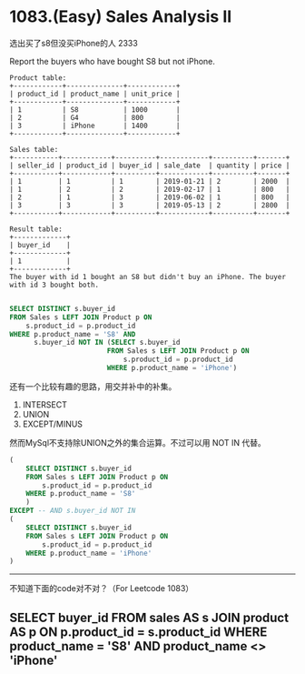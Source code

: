 # 1083.(Easy) Sales Analysis II

选出买了s8但没买iPhone的人 2333 

Report the buyers who have bought S8 but not iPhone. 

```
Product table:
+------------+--------------+------------+
| product_id | product_name | unit_price |
+------------+--------------+------------+
| 1          | S8           | 1000       |
| 2          | G4           | 800        |
| 3          | iPhone       | 1400       |
+------------+--------------+------------+

Sales table:
+-----------+------------+----------+------------+----------+-------+
| seller_id | product_id | buyer_id | sale_date  | quantity | price |
+-----------+------------+----------+------------+----------+-------+
| 1         | 1          | 1        | 2019-01-21 | 2        | 2000  |
| 1         | 2          | 2        | 2019-02-17 | 1        | 800   |
| 2         | 1          | 3        | 2019-06-02 | 1        | 800   |
| 3         | 3          | 3        | 2019-05-13 | 2        | 2800  |
+-----------+------------+----------+------------+----------+-------+

Result table:
+-------------+
| buyer_id    |
+-------------+
| 1           |
+-------------+
The buyer with id 1 bought an S8 but didn't buy an iPhone. The buyer with id 3 bought both.
```


```sql

SELECT DISTINCT s.buyer_id
FROM Sales s LEFT JOIN Product p ON
    s.product_id = p.product_id
WHERE p.product_name = 'S8' AND 
      s.buyer_id NOT IN (SELECT s.buyer_id
                        FROM Sales s LEFT JOIN Product p ON
                            s.product_id = p.product_id
                        WHERE p.product_name = 'iPhone')
```



还有一个比较有趣的思路，用交并补中的补集。
1. INTERSECT
2. UNION
3. EXCEPT/MINUS

然而MySql不支持除UNION之外的集合运算。不过可以用 NOT IN 代替。
```sql
(
    SELECT DISTINCT s.buyer_id
    FROM Sales s LEFT JOIN Product p ON
        s.product_id = p.product_id
    WHERE p.product_name = 'S8' 
    )
EXCEPT -- AND s.buyer_id NOT IN
(
    SELECT DISTINCT s.buyer_id
    FROM Sales s LEFT JOIN Product p ON
        s.product_id = p.product_id
    WHERE p.product_name = 'iPhone'
)
```
---
不知道下面的code对不对？（For Leetcode 1083）

SELECT  buyer_id
FROM sales AS s
JOIN product AS p ON p.product_id = s.product_id
WHERE product_name = 'S8' AND product_name <> 'iPhone'  
---
